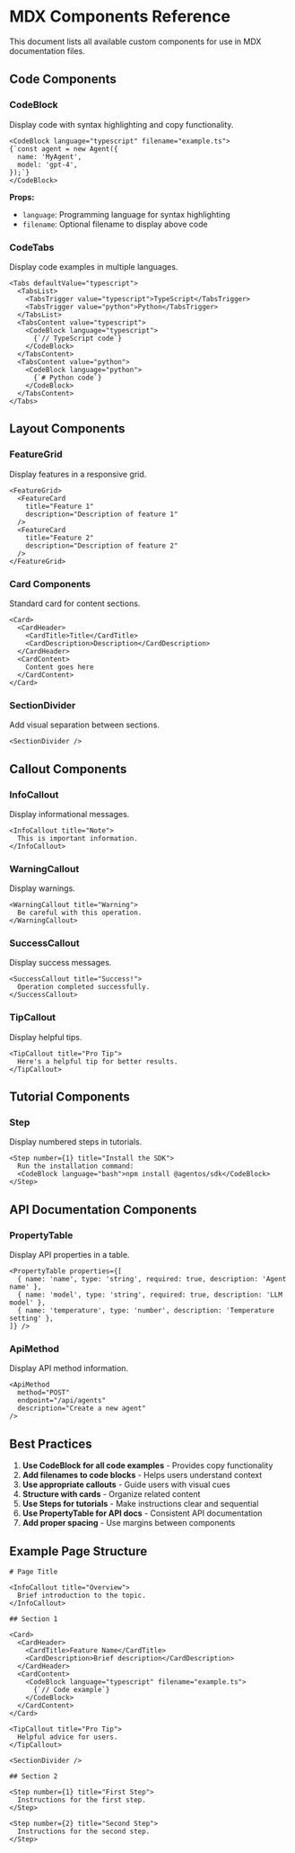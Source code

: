 # MDX Components Reference

This document lists all available custom components for use in MDX documentation files.

## Code Components

### CodeBlock

Display code with syntax highlighting and copy functionality.

```mdx
<CodeBlock language="typescript" filename="example.ts">
{`const agent = new Agent({
  name: 'MyAgent',
  model: 'gpt-4',
});`}
</CodeBlock>
```

**Props:**
- `language`: Programming language for syntax highlighting
- `filename`: Optional filename to display above code

### CodeTabs

Display code examples in multiple languages.

```mdx
<Tabs defaultValue="typescript">
  <TabsList>
    <TabsTrigger value="typescript">TypeScript</TabsTrigger>
    <TabsTrigger value="python">Python</TabsTrigger>
  </TabsList>
  <TabsContent value="typescript">
    <CodeBlock language="typescript">
      {`// TypeScript code`}
    </CodeBlock>
  </TabsContent>
  <TabsContent value="python">
    <CodeBlock language="python">
      {`# Python code`}
    </CodeBlock>
  </TabsContent>
</Tabs>
```

## Layout Components

### FeatureGrid

Display features in a responsive grid.

```mdx
<FeatureGrid>
  <FeatureCard 
    title="Feature 1" 
    description="Description of feature 1"
  />
  <FeatureCard 
    title="Feature 2" 
    description="Description of feature 2"
  />
</FeatureGrid>
```

### Card Components

Standard card for content sections.

```mdx
<Card>
  <CardHeader>
    <CardTitle>Title</CardTitle>
    <CardDescription>Description</CardDescription>
  </CardHeader>
  <CardContent>
    Content goes here
  </CardContent>
</Card>
```

### SectionDivider

Add visual separation between sections.

```mdx
<SectionDivider />
```

## Callout Components

### InfoCallout

Display informational messages.

```mdx
<InfoCallout title="Note">
  This is important information.
</InfoCallout>
```

### WarningCallout

Display warnings.

```mdx
<WarningCallout title="Warning">
  Be careful with this operation.
</WarningCallout>
```

### SuccessCallout

Display success messages.

```mdx
<SuccessCallout title="Success!">
  Operation completed successfully.
</SuccessCallout>
```

### TipCallout

Display helpful tips.

```mdx
<TipCallout title="Pro Tip">
  Here's a helpful tip for better results.
</TipCallout>
```

## Tutorial Components

### Step

Display numbered steps in tutorials.

```mdx
<Step number={1} title="Install the SDK">
  Run the installation command:
  <CodeBlock language="bash">npm install @agentos/sdk</CodeBlock>
</Step>
```

## API Documentation Components

### PropertyTable

Display API properties in a table.

```mdx
<PropertyTable properties={[
  { name: 'name', type: 'string', required: true, description: 'Agent name' },
  { name: 'model', type: 'string', required: true, description: 'LLM model' },
  { name: 'temperature', type: 'number', description: 'Temperature setting' },
]} />
```

### ApiMethod

Display API method information.

```mdx
<ApiMethod 
  method="POST" 
  endpoint="/api/agents" 
  description="Create a new agent"
/>
```

## Best Practices

1. **Use CodeBlock for all code examples** - Provides copy functionality
2. **Add filenames to code blocks** - Helps users understand context
3. **Use appropriate callouts** - Guide users with visual cues
4. **Structure with cards** - Organize related content
5. **Use Steps for tutorials** - Make instructions clear and sequential
6. **Use PropertyTable for API docs** - Consistent API documentation
7. **Add proper spacing** - Use margins between components

## Example Page Structure

```mdx
# Page Title

<InfoCallout title="Overview">
  Brief introduction to the topic.
</InfoCallout>

## Section 1

<Card>
  <CardHeader>
    <CardTitle>Feature Name</CardTitle>
    <CardDescription>Brief description</CardDescription>
  </CardHeader>
  <CardContent>
    <CodeBlock language="typescript" filename="example.ts">
      {`// Code example`}
    </CodeBlock>
  </CardContent>
</Card>

<TipCallout title="Pro Tip">
  Helpful advice for users.
</TipCallout>

<SectionDivider />

## Section 2

<Step number={1} title="First Step">
  Instructions for the first step.
</Step>

<Step number={2} title="Second Step">
  Instructions for the second step.
</Step>
```
